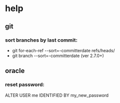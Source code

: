 # help

## git
### sort branches by last commit:

* git for-each-ref --sort=-committerdate refs/heads/
* git branch --sort=-committerdate    (ver 2.7.0+)

## oracle
### reset password:
ALTER USER me IDENTIFIED BY my_new_password

